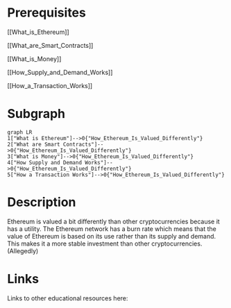 # Prerequisites
[[What_is_Ethereum]]


[[What_are_Smart_Contracts]]


[[What_is_Money]]


[[How_Supply_and_Demand_Works]]


[[How_a_Transaction_Works]]

# Subgraph

```mermaid
graph LR
1["What is Ethereum"]-->0{"How_Ethereum_Is_Valued_Differently"}
2["What are Smart Contracts"]-->0{"How_Ethereum_Is_Valued_Differently"}
3["What is Money"]-->0{"How_Ethereum_Is_Valued_Differently"}
4["How Supply and Demand Works"]-->0{"How_Ethereum_Is_Valued_Differently"}
5["How a Transaction Works"]-->0{"How_Ethereum_Is_Valued_Differently"}
```



# Description
Ethereum is valued a bit differently than other cryptocurrencies because it has a utility. The Ethereum network has a burn rate which means that the value of Ethereum is based on its use rather than its supply and demand. This makes it a more stable investment than other cryptocurrencies. (Allegedly)

# Links
Links to other educational resources here: